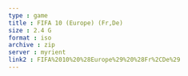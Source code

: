 ```yaml
---
type : game
title : FIFA 10 (Europe) (Fr,De)
size : 2.4 G
format : iso
archive : zip
server : myrient
link2 : FIFA%2010%20%28Europe%29%20%28Fr%2CDe%29
---
```

